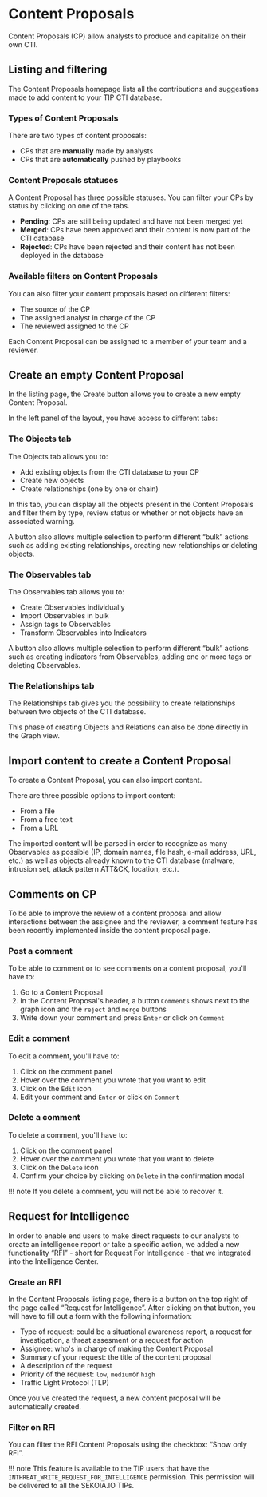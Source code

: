 # Content Proposals

Content Proposals (CP) allow analysts to produce and capitalize on their own CTI.

## Listing and filtering

The Content Proposals homepage lists all the contributions and suggestions made to add content to your TIP CTI database.

### Types of Content Proposals

There are two types of content proposals:

- CPs that are **manually** made by analysts
- CPs that are **automatically** pushed by playbooks

### Content Proposals statuses

A Content Proposal has three possible statuses. You can filter your CPs by status by clicking on one of the tabs.

- **Pending**: CPs are still being updated and have not been merged yet
- **Merged**: CPs have been approved and their content is now part of the CTI database
- **Rejected**: CPs have been rejected and their content has not been deployed in the database

### Available filters on Content Proposals

You can also filter your content proposals based on different filters:

- The source of the CP
- The assigned analyst in charge of the CP
- The reviewed assigned to the CP

Each Content Proposal can be assigned to a member of your team and a reviewer.

## Create an empty Content Proposal

In the listing page, the Create button allows you to create a new empty Content Proposal.

In the left panel of the layout, you have access to different tabs:

### The Objects tab

The Objects tab allows you to:

- Add existing objects from the CTI database to your CP
- Create new objects
- Create relationships (one by one or chain)

In this tab, you can display all the objects present in the Content Proposals and filter them by type, review status or whether or not objects have an associated warning.

A button also allows multiple selection to perform different “bulk” actions such as adding existing relationships, creating new relationships or deleting objects.

### The Observables tab

The Observables tab allows you to:

- Create Observables individually
- Import Observables in bulk
- Assign tags to Observables
- Transform Observables into Indicators

A button also allows multiple selection to perform different “bulk” actions such as creating indicators from Observables, adding one or more tags or deleting Observables.

### The Relationships tab

The Relationships tab gives you the possibility to create relationships between two objects of the CTI database.

This phase of creating Objects and Relations can also be done directly in the Graph view.

## Import content to create a Content Proposal

To create a Content Proposal, you can also import content.

There are three possible options to import content:

- From a file
- From a free text
- From a URL

The imported content will be parsed in order to recognize as many Observables as possible (IP, domain names, file hash, e-mail address, URL, etc.) as well as objects already known to the CTI database (malware, intrusion set, attack pattern ATT&CK, location, etc.).

## Comments on CP
To be able to improve the review of a content proposal and allow interactions between the assignee and the reviewer, a comment feature has been recently implemented inside the content proposal page.

### Post a comment
To be able to comment or to see comments on a content proposal, you'll have to:
1. Go to a Content Proposal
2. In the Content Proposal's header, a button `Comments` shows next to the graph icon and the `reject` and `merge` buttons
3. Write down your comment and press `Enter` or click on `Comment`

### Edit a comment
To edit a comment, you'll have to:
1. Click on the comment panel
2. Hover over the comment you wrote that you want to edit
3. Click on the `Edit` icon
4. Edit your comment and `Enter` or click on `Comment`

### Delete a comment
To delete a comment, you'll have to:
1. Click on the comment panel
2. Hover over the comment you wrote that you want to delete
3. Click on the `Delete` icon
4. Confirm your choice by clicking on `Delete` in the confirmation modal

!!! note
    If you delete a comment, you will not be able to recover it.

## Request for Intelligence

In order to enable end users to make direct requests to our analysts to create an intelligence report or take a specific action, we added a new functionality “RFI” - short for Request For Intelligence - that we integrated into the Intelligence Center.

### Create an RFI
In the Content Proposals listing page, there is a button on the top right of the page called “Request for Intelligence”.
After clicking on that button, you will have to fill out a form with the following information:

- Type of request: could be a situational awareness report, a request for investigation, a threat assesment or a request for action
- Assignee: who's in charge of making the Content Proposal
- Summary of your request: the title of the content proposal
- A description of the request
- Priority of the request: `low`, `medium`or `high`
- Traffic Light Protocol (TLP)

Once you’ve created the request, a new content proposal will be automatically created.

### Filter on RFI
You can filter the RFI Content Proposals using the checkbox: “Show only RFI”.

!!! note
    This feature is available to the TIP users that have the `INTHREAT_WRITE_REQUEST_FOR_INTELLIGENCE` permission. This permission will be delivered to all the SEKOIA.IO TIPs.
